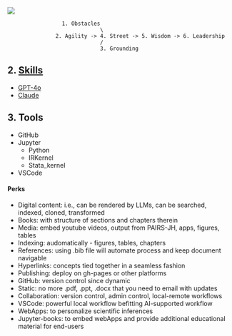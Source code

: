 ![](https://cdn.prod.website-files.com/63f416b32254e8679cd8af88/667ac7dbb9486a9c8ea4ab49_comparison-models-by-category.jpeg)
                     
                     1. Obstacles
                                 \
                   2. Agility -> 4. Street -> 5. Wisdom -> 6. Leadership
                                 /
                                 3. Grounding


## 2. [Skills](https://www.vellum.ai/blog/)
- [GPT-4o](https://chatgpt.com)
- [Claude](https://claude.ai/new)

## 3. Tools
- GitHub
- Jupyter
   - Python
   - IRKernel
   - Stata_kernel 
- VSCode

#### Perks
- Digital content: i.e., can be rendered by LLMs, can be searched, indexed, cloned, transformed
- Books: with structure of sections and chapters therein
- Media: embed youtube videos, output from PAIRS-JH, apps, figures, tables
- Indexing: audomatically - figures, tables, chapters
- References: using .bib file will automate process and keep document navigable
- Hyperlinks: concepts tied together in a seamless fashion
- Publishing: deploy on gh-pages or other platforms
- GitHub: version control since dynamic
- Static: no more .pdf, .ppt, .docx that you need to email with updates
- Collaboration: version control, admin control, local-remote workflows
- VSCode: powerful local workflow befitting AI-supported workflow
- WebApps: to personalize scientific inferences
- Jupyter-books: to embed webApps and provide additional educational material for end-users
